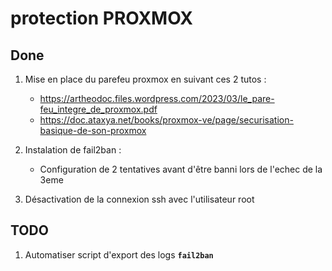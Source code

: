 # protection PROXMOX

## Done

1. Mise en place du parefeu proxmox en suivant ces 2 tutos :
   - https://artheodoc.files.wordpress.com/2023/03/le_pare-feu_integre_de_proxmox.pdf
   - https://doc.ataxya.net/books/proxmox-ve/page/securisation-basique-de-son-proxmox

2. Instalation de fail2ban :
	- Configuration de 2 tentatives avant d'être banni lors de l'echec de la 3eme
3. Désactivation de la connexion ssh avec l'utilisateur root

## TODO
1. Automatiser script d'export des logs **`fail2ban`**